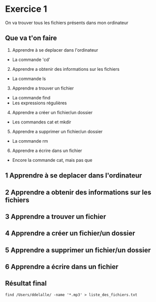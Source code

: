 # Exercice 1
On va trouver tous les fichiers présents dans mon ordinateur

## Que va t'on faire
1. Apprendre à se deplacer dans l'ordinateur 
  * La commande 'cd'
2. Apprendre a obtenir des informations sur les fichiers
  * La commande ls
3. Apprendre a trouver un fichier
  * La commande find
  * Les expressions régulières
4. Apprendre a créer un fichier/un dossier
  * Les commandes cat et mkdir 
5. Apprendre a supprimer un fichier/un dossier
  * La commande rm
6. Apprendre a écrire dans un fichier
  * Encore la commande cat, mais pas que


## 1 Apprendre à se deplacer dans l'ordinateur 
## 2 Apprendre a obtenir des informations sur les fichiers
## 3 Apprendre a trouver un fichier
## 4 Apprendre a créer un fichier/un dossier
## 5 Apprendre a supprimer un fichier/un dossier
## 6 Apprendre a écrire dans un fichier


## Résultat final
```shell
find /Users/ddelalle/ -name '*.mp3' > liste_des_fichiers.txt
```

